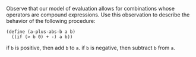 Observe that our model of evaluation allows for combinations whose operators are compound expressions. Use this observation to describe the behavior of the following procedure:

```
(define (a-plus-abs-b a b)
  ((if (> b 0) + -) a b))
```

if  `b` is positive, then add `b` to `a`.
if `b` is negative, then subtract `b` from `a`.


